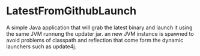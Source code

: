 # LatestFromGithubLaunch
A simple Java application that will grab the latest binary and launch it using the same JVM runnung the updater jar. an new JVM instance is spawned to avoid problems of classpath and reflection that come form the dynamic launchers such as update4j.
